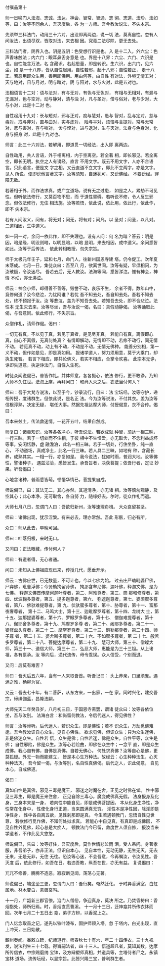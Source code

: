 付嘱品第十

 师一日唤门人法海、志诚、法达、神会、智常、智通、志
彻、志道、法珍、法如等，曰：汝等不同余人，吾灭度后，各
为一方师。吾今教汝说法，不失本宗。

 先须举三科法门，动用三十六对，出没即离两边，说一切
法，莫离自性。忽有人问汝法，出语尽双，皆取对法，来去相
因。究竟二法尽除，更无去处。

 三科法门者，阴界入也。阴是五阴：色受想行识是也。入
是十二入，外六尘：色声香味触法；内六门：眼耳鼻舌身意是
也。界是十八界：六尘、六门、六识是也。自性能含万法，名
含藏识。若起思量，即是转识。生六识，出六门，见六尘，如
是一十八界，皆从自性起用。自性若邪，起十八邪；自性若正，
走十八正。若恶用即众生用，善用即佛用。用由何等，由自性
有对法，外境无情五对：天与地对，日与月对，明与暗对，阴
与阳对，水与火对，此是五对也。

 法相语言十二对：语与法对，有与无对，有色与无色对，
有相与无相对，有漏与无漏对，色与空对，动与静对，清与浊
对，凡与圣对，僧与俗对，老与少对，大与小对，此是十二对
也。

 自性起用十九对：长与短对，邪与正对，痴与慧对，愚与
智对，乱与定对，慈与毒对，戒与非对，直与曲对，实与虚对，
险与平对，烦恼与菩提对，常与无常对，悲与害对，喜与嗔对，
舍与悭对，进与退对，生与灭对，法身与色身对，化身与报身
对，此是十九对也。


 师言：此三十六对法，若解用，即道贯一切经法，出入即
离两边。


 自性动用，共人言语，外于相离相，内于空离空。若全著
相，即长邪见。若全离空，即长无明。执空之人有谤经，直言
不用文字。既云不用文字，人亦不合语言。只此语言，便是文
字之相。又云直道不立文字，即此不立两字，亦是文字。见人
所说，便即谤他言著文字。汝等须知，自迷犹可，又谤佛经。
不要谤经。罪障无数。

 若著相于外，而作法求真，或广立道场，说有无之过患，
如是之人，累劫不可见性。但听依法修行，又莫百物不思，而
于道性窒碍。若听说不修，令人反生邪念。但依法修行，无住
相法施。汝等若悟，依此说，依此用，依此行，依此作，即不
失本宗。

 若有人问汝义，问有，将无对；问无，将有对；问凡，以
圣对；问圣，以凡对。二道相因，生中道义。

 如一问一对，余问一依此作，即不失理也。设有人问：何
名为暗？答云：明是因，暗是缘，明没则暗，以明显暗，以暗
显明，来去相因，成中道义。余问悉皆如此。汝等于后传法，
依此转相教授，勿失宗旨。

 师于太极元年壬子，延和七月，命门人，往新州国恩寺建
塔。仍令促工。次年夏末落成。七月一日，集徒众曰：吾至八
月，欲离世间。汝等有疑，早须相问，为汝破疑，令汝迷尽。
吾若去后，无人教汝。法海等闻，悉皆涕泣。惟有神会，神情
不动，亦无涕泣。

 师云：神会小师，却得善不善等，毁誉不动，哀乐不生，
余者不得。数年山中，竟修何道？汝今悲泣，为忧阿谁？若忧
吾不知去处，吾自知去处。吾若不知去处，终不预报于汝。汝
等悲泣，盖为不知吾去处。若知吾去处，即不合悲泣。法性本
无生灭去来，汝等尽坐，吾与汝说一偈，名曰：真假动静偈。
汝等诵取此偈，与吾意同。依此修行，不失宗旨。


 众僧作礼，请师作偈。偈曰：


 一切无有真，不以见于真，若见于真者，是见尽非真。
 若能自有真，离假即心真，自心不离假，无真何处真？
 有情即解动，无情即不动，若修不动行，同无情不动。
 若觅真不动，动上有不动，不动是不动，无情无佛种。
 能善分别相，第一义不动，但作如是见，即是真如用。
 报诸学道人，努力须用意，莫于大乘门，却执生死智。
 若言下相应，即共论佛义，若实不相应，合掌令欢喜。
 此宗本无诤，诤即失道意，执逆诤法门，自性入生死。


 时徒众闻说偈已，普皆作礼。并体师意，各各摄心，依法
修行，更不敢诤。乃知大师不久住世。法海上座，再拜问曰：
和尚入灭之后，衣法当付何人？

 师曰：吾于大梵寺说法，以至于今，钞录流行，目曰：法
宝坛经。汝等守护，递相传授，度诸群生。但依此说，是名正
法。今为汝等说法，不付其衣。盖为汝等信根淳熟，决定无疑，
堪任大事。然据先祖达摩大师，付授偈意，衣不合传。偈曰：

 吾本来兹土，传法救迷情。一花开五叶，结果自然成。

 师复曰：诸善知识，汝等各各净心，听吾说法。若欲成就
种智，须达一相三昧，一行三昧。若于一切处而不住相，于彼
相中不生憎爱，亦无取舍，不念利益成坏等事，安闲恬静，虚
融澹泊，此名一相三昧。若于一切处，行住坐卧，纯一直心，
不动道场，真成净土，此名一行三昧。若人具二三昧，如地有
种，含藏长养，成熟其实。一相一行，亦复如是。
 我今说法，犹如时雨，普润大地。汝等佛性，譬诸种子，
遇兹沾洽，悉皆发生。承吾旨者，决获菩提；依吾行者，定证
妙果。听吾偈曰：

 心地含诸种，普雨悉皆萌。顿悟华情已，菩提果自成。

 师说偈已，曰：其法无二，其心亦然。其道清净，亦无诸
相。汝等慎勿观静，及空其心；此心本净，无可取舍，各自努
力，随缘好去。尔时，徒众作礼而退。

 大师七月八日，忽谓门人曰：吾欲归新州，汝等速理舟楫。
大众哀留甚坚。

 师曰：诸佛出现，犹示涅槃。有来必去，理亦常然。吾此
形骸，归必有所。

 众曰：师从此去，早晚可回。

 师曰：叶落归根，来时无口。

 又问曰：正法眼藏，传付何人？

 师曰：有道者得，无心者通。

 问曰：未知从上佛祖应现已来，传授几代，愿垂开示。

 师云：古佛应世，已无数量，不可计也。今以七佛为始。
过去庄严劫毗婆尸佛，尸弃佛，毗舍浮佛；今贤劫拘留孙佛，
拘那含牟尼佛，迦叶佛，释迦文佛，是为七佛。
 释迦文佛首传摩诃迦叶尊者，第二、阿难尊者，第三、商
那和修尊者，第四、优波鞠多尊者，第五、提多迦尊者，第六、
弥遮迦尊者，第七、婆须蜜多尊者，第八、佛驮难提尊者，第
九、伏驮蜜多尊者，第十、胁尊者，第十一、富那夜奢尊者，
第十二、马鸣大士，第十三、迦毗摩罗尊者，第十四、龙树大
士，第十五、迦那提婆尊者，第十六、罗睺罗多尊者，第十七、
僧伽难提尊者，第十八、伽耶舍多尊者，第十九、鸠摩罗多尊
者，第二十、阇耶多尊者，第二十一、婆修盘头尊者，第二十
二、摩拏罗尊者，第二十三、鹤勒那尊者，第二十四、师子尊
者，第二十五、婆舍斯多尊者，第二十六、不如蜜多尊者，第
二十七、般若多罗尊者，第二十八、菩提达摩尊者，第二十九、
慧可大师，第三十、僧璨大师，第三十一、道信大师，第三十
二、弘忍大师，惠能是为三十三祖。从上诸祖，各有禀承。汝
等向后，递代流传，毋令乖误。众人信受，个别而退。

 又问：后莫有难否？

 师曰：吾灭后五六年，当有一人来取吾首。听吾记曰：
 头上养亲，口里须餐。遇满之难，杨柳为官。


 又云：吾去七十年，有二菩萨，从东方来，一出家，一在
家。同时兴化，建交吾宗，缔缉伽蓝，昌隆法嗣。


 大师先天二年癸丑岁，八月初三日，于国恩寺斋罢，谓诸
徒众曰：汝等各依位坐，吾与汝别。
 法海白言：和尚留何教法，令后代迷人，得见佛性？

 师言：汝等谛听。后代迷人，若识众生，即是佛性；若不
识众生，万劫觅佛难逢。吾今教汝识自心众生，见自心佛性。
欲求见佛，但识众生；只为众生迷佛，非是佛迷众生。自性若
悟，众生是佛；自性若迷，佛是众生。自性平等，众生是佛；
自性邪险，佛是众生。汝等心若险曲，即佛在众生中；一念平
直，即是众生成佛。我心自有佛，自佛是真佛。自若无佛心，
何处求真佛？汝等自心是佛，更莫狐疑。外无一物而能建立，
皆是本心生万种法。故经云：心生种种法生，心灭种种法灭。
吾今留一偈，与汝等别，名自性真佛偈。后代之人，识此偈意，
自见本心，自成佛道。


 偈曰：


 真如自性是真佛，邪见三毒是魔王，
 邪迷之时魔在舍，正见之时佛在堂。
 性中邪见三毒生，即是魔王来住舍，
 正见自除三毒心，魔变成佛真无假。
 法身报身及化身，三身本来是一身，
 若向性中能自见，即是成佛菩提因。
 本从化身生净性，净性常在化身中，
 性使化身行正道，当来圆满真无穷。
 淫性本是净性因，除淫即是净性身，
 性中各自离五欲，见性刹那即是真。
 今生若遇顿教门，忽悟自性见世尊，
 若欲修行觅作佛，不知何处拟求真。
 若能心中自见真，有真即是成佛因，
 不见自性外觅佛，起心总是大痴人。
 顿教法门今已留，救度世人须自修，
 报汝当来学道者，不作此见大悠悠。

 师说偈已，告曰：汝等好住，吾灭度后，莫作世情悲泣雨
泪，受人吊问。身著孝服，非吾弟子，亦非正法。但识自本心，
见自本性，无动无静，无生无灭，无去无来，无是无非，无住
无往。恐汝等心迷，不会吾意，今再嘱汝，令汝见性。吾灭度
后，依此修行，如吾在日。若违吾教，纵吾在世，亦无有益。
复说偈曰：

 兀兀不修善，腾腾不造恶。寂寂断见闻，荡荡心无著。

 师说偈已，端坐至三更，忽谓门人曰：吾行矣。奄然迁化。
于时异香满室，白虹属地。林木变白，禽兽哀鸣。

 十一月，广韶新三郡官僚，洎门人僧俗，争迎真身，莫决
所之。乃焚香祷曰：香烟指处，师所归焉。时，香烟直贯曹溪。
十一月十三日，迁神龛并所传衣钵而回。次年七月二十五日出
龛，弟子方辩，以香泥上之。

 门人忆念取首之记，遂先以铁叶漆布，固护师颈入塔。忽
于塔内，白光出现，直上冲天，三日始散。
 
 韶州奏闻。奉敕立碑，纪师道行。师春秋七十有六，年二
十四传衣，三十九祝发，说法利生三十七载。得旨嗣法者，四
十三人。悟道超凡者，莫知其数。达摩所传信衣，中宗赐磨纳
宝钵，及方辩塑师真相，并道具等，主塔侍者尸之，永镇宝林
道场。流传坛经，以显宗旨。此皆兴隆三宝，普利群生者。